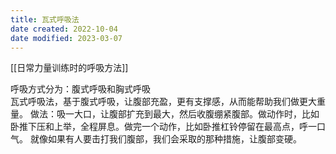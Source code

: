 ```yaml
---
title: 瓦式呼吸法
date created: 2022-10-04
date modified: 2023-03-07
---
```


[[日常力量训练时的呼吸方法]]

呼吸方式分为：腹式呼吸和胸式呼吸  
瓦式呼吸法，基于腹式呼吸，让腹部充盈，更有支撑感，从而能帮助我们做更大重量。
做法：吸一大口，让腹部扩充到最大，然后收腹绷紧腹部。做动作时，比如卧推下压和上举，全程屏息。做完一个动作，比如卧推杠铃停留在最高点，呼一口气。
就像如果有人要击打我们腹部，我们会采取的那种措施，让腹部变硬。
